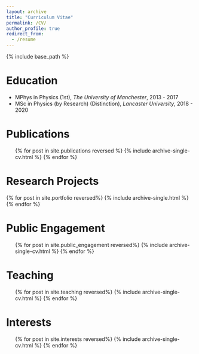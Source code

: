 ```yaml
---
layout: archive
title: "Curriculum Vitae"
permalink: /CV/
author_profile: true
redirect_from:
  - /resume
---
```


{% include base_path %}

Education
======
* MPhys in Physics (1st), <i>The University of Manchester</i>, 2013 - 2017
* MSc in Physics (by Research) (Distinction), <i>Lancaster University</i>, 2018 - 2020

Publications
======
  <ul>{% for post in site.publications reversed %}
    {% include archive-single-cv.html %}
  {% endfor %}</ul>
  
  

Research Projects
======

{% for post in site.portfolio reversed%}
  {% include archive-single.html %}
{% endfor %}

  
Public Engagement
======
  <ul>{% for post in site.public_engagement reversed%}
    {% include archive-single-cv.html %}
  {% endfor %}</ul>
  
  
Teaching
======
  <ul>{% for post in site.teaching reversed%}
    {% include archive-single-cv.html %}
  {% endfor %}</ul>
  
Interests
======
  <ul>{% for post in site.interests reversed%}
    {% include archive-single-cv.html %}
  {% endfor %}</ul>

